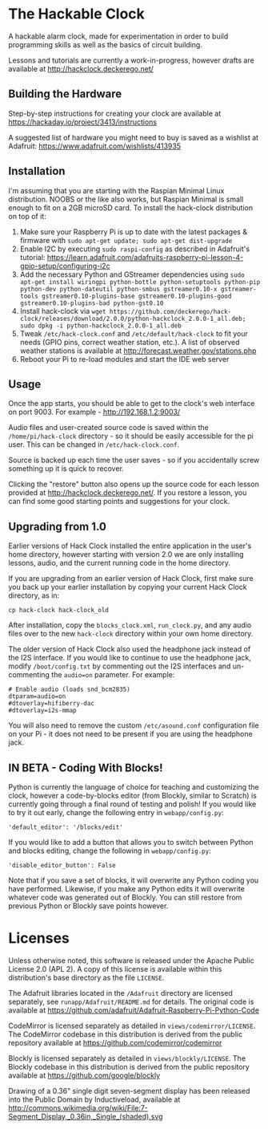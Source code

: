 The Hackable Clock
==================

A hackable alarm clock, made for experimentation in order to build programming skills as well as the basics of circuit building.

Lessons and tutorials are currently a work-in-progress, however drafts are available at http://hackclock.deckerego.net/


Building the Hardware
---------------------

Step-by-step instructions for creating your clock are available at https://hackaday.io/project/3413/instructions

A suggested list of hardware you might need to buy is saved as a wishlist at Adafruit: https://www.adafruit.com/wishlists/413935

Installation
------------

I'm assuming that you are starting with the Raspian Minimal Linux distribution. NOOBS or the like also works, but Raspian Minimal is small enough to fit on a 2GB microSD card. To install the hack-clock distribution on top of it:

1. Make sure your Raspberry Pi is up to date with the latest packages & firmware with `sudo apt-get update; sudo apt-get dist-upgrade`
2. Enable I2C by executing `sudo raspi-config` as described in Adafruit's tutorial: https://learn.adafruit.com/adafruits-raspberry-pi-lesson-4-gpio-setup/configuring-i2c
3. Add the necessary Python and GStreamer dependencies using `sudo apt-get install wiringpi python-bottle python-setuptools python-pip python-dev python-dateutil python-smbus gstreamer0.10-x gstreamer-tools gstreamer0.10-plugins-base gstreamer0.10-plugins-good gstreamer0.10-plugins-bad python-gst0.10`
4. Install hack-clock via `wget https://github.com/deckerego/hack-clock/releases/download/2.0.0/python-hackclock_2.0.0-1_all.deb; sudo dpkg -i python-hackclock_2.0.0-1_all.deb`
5. Tweak `/etc/hack-clock.conf` and `/etc/default/hack-clock` to fit your needs (GPIO pins, correct weather station, etc.). A list of observed weather stations is available at http://forecast.weather.gov/stations.php
6. Reboot your Pi to re-load modules and start the IDE web server


Usage
-----

Once the app starts, you should be able to get to the clock's web interface on port 9003. For example - http://192.168.1.2:9003/

Audio files and user-created source code is saved within the `/home/pi/hack-clock` directory - so it should be easily accessible for the pi user. This can be changed in `/etc/hack-clock.conf`.

Source is backed up each time the user saves - so if you accidentally screw something up it is quick to recover.

Clicking the "restore" button also opens up the source code for each lesson provided at http://hackclock.deckerego.net/. If you restore a lesson, you can find some good starting points and suggestions for your clock.


Upgrading from 1.0
------------------

Earlier versions of Hack Clock installed the entire application in the user's home directory, however
starting with version 2.0 we are only installing lessons, audio, and the current running
code in the home directory.

If you are upgrading from an earlier version of Hack Clock, first make sure you back up your
earlier installation by copying your current Hack Clock directory, as in:

    cp hack-clock hack-clock_old

After installation, copy the `blocks_clock.xml`, `run_clock.py`, and any audio files
over to the new `hack-clock` directory within your own home directory.

The older version of Hack Clock also used the headphone jack instead of the I2S interface.
If you would like to continue to use the headphone jack, modify `/boot/config.txt` by
commenting out the I2S interfaces and un-commenting the `audio=on` parameter. For example:

    # Enable audio (loads snd_bcm2835)
    dtparam=audio=on
    #dtoverlay=hifiberry-dac
    #dtoverlay=i2s-mmap

You will also need to remove the custom `/etc/asound.conf` configuration file on your Pi -
it does not need to be present if you are using the headphone jack.


IN BETA - Coding With Blocks!
-----------------------------

Python is currently the language of choice for teaching and customizing the clock, however a code-by-blocks editor (from Blockly, similar to Scratch) is currently going through a final round of testing and polish! If you would like to try it out early, change the following entry in `webapp/config.py`:

    'default_editor': '/blocks/edit'

If you would like to add a button that allows you to switch between Python and blocks editing, change the following in `webapp/config.py`:

    'disable_editor_button': False

Note that if you save a set of blocks, it will overwrite any Python coding you have performed. Likewise, if you make any Python edits it will overwrite whatever code was generated out of Blockly. You can still restore from previous Python or Blockly save points however.


Licenses
========

Unless otherwise noted, this software is released under the Apache Public License 2.0 (APL 2). A copy of this license is available within this distribution's base directory as the file `LICENSE`.

The Adafruit libraries located in the `/Adafruit` directory are licensed separately, see `runapp/Adafruit/README.md` for details.
The original code is available at https://github.com/adafruit/Adafruit-Raspberry-Pi-Python-Code

CodeMirror is licensed separately as detailed in `views/codemirror/LICENSE`. The CodeMirror codebase in this distribution is derived from the public repository available at https://github.com/codemirror/codemirror

Blockly is licensed separately as detailed in `views/blockly/LICENSE`. The Blockly codebase in this distribution is derived from the public repository available at https://github.com/google/blockly

Drawing of a 0.36" single digit seven-segment display has been released into the Public Domain by Inductiveload,
available at http://commons.wikimedia.org/wiki/File:7-Segment_Display,_0.36in,_Single_(shaded).svg

